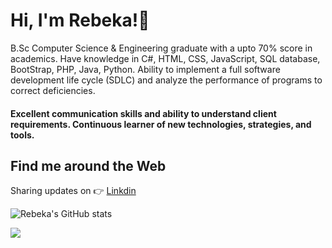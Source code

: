 # Hi, I'm Rebeka!👋      
  
  
B.Sc Computer Science & Engineering graduate with a upto 70% score in academics.  Have knowledge in C#, HTML, CSS, JavaScript, SQL database, BootStrap, PHP, Java, Python. Ability to implement a full software development life cycle (SDLC) and analyze the performance of programs to correct deficiencies. 
#### Excellent communication skills and ability to understand client requirements. Continuous learner of new technologies, strategies, and tools.



 
## Find me around the Web 
Sharing updates on 👉 [Linkdin](https://www.linkedin.com/rebecca_sultana/)









![Rebeka's GitHub stats](https://github-readme-stats.vercel.app/api?username=011Rebeka&show_icons=true&theme=tokyonight)



![](https://komarev.com/ghpvc/?username=011Rebeka&color=blueviolet)






<!---
011Rebeka/011Rebeka is a ✨ special ✨ repository because its `README.md` (this file) appears on your GitHub profile.
You can click the Preview link to take a look at your changes.
--->
